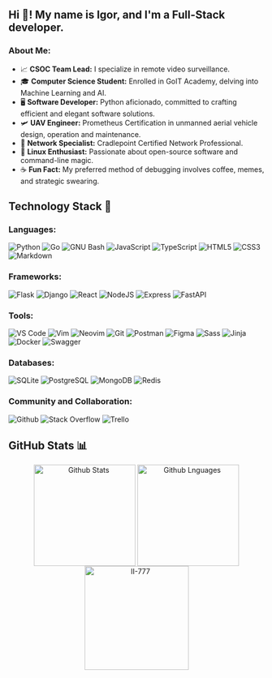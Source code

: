 ## Hi 👋! My name is Igor, and I'm a Full-Stack developer.
### About Me:

- 📈 **CSOC Team Lead:** I specialize in remote video surveillance.
- 🎓 **Computer Science Student:** Enrolled in GoIT Academy, delving into Machine Learning and AI.
- 🖥️ **Software Developer:** Python aficionado, committed to crafting efficient and elegant software solutions.
- 🛩️ **UAV Engineer:** Prometheus Certification in unmanned aerial vehicle design, operation and maintenance.
- 📡 **Network Specialist:** Cradlepoint Certified Network Professional.
- 🐧 **Linux Enthusiast:** Passionate about open-source software and command-line magic.
- ☕ **Fun Fact:** My preferred method of debugging involves coffee, memes, and strategic swearing.

## Technology Stack 💼
### Languages:
<div align="left">
  <img src="https://img.shields.io/badge/python-%231572B6.svg?style=for-the-badge&logo=python&logoColor=white" alt="Python"/>
  <img src="https://img.shields.io/badge/go-%2300ADD8.svg?style=for-the-badge&logo=go&logoColor=white" alt="Go"/>
  <img src="https://img.shields.io/badge/-bash-%2320232a.svg?style=for-the-badge&logo=gnu-bash&logoColor=white" alt="GNU Bash"/>
  <img src="https://img.shields.io/badge/javascript-%23323330.svg?style=for-the-badge&logo=javascript&logoColor=%23F7DF1E" alt="JavaScript"/>
  <img src="https://img.shields.io/badge/TypeScript-007ACC?style=for-the-badge&logo=typescript&logoColor=white" alt="TypeScript"/>
  <img src="https://img.shields.io/badge/html5-%23E34F26.svg?style=for-the-badge&logo=html5&logoColor=white" alt="HTML5"/>
  <img src="https://img.shields.io/badge/css3-%231572B6.svg?style=for-the-badge&logo=css3&logoColor=white" alt="CSS3"/>
  <img src="https://img.shields.io/badge/Markdown-%23000000.svg?style=for-the-badge&logo=markdown&logoColor=white" alt="Markdown"/>
</div>

### Frameworks:
<div align="left">
  <img src="https://img.shields.io/badge/Flask-%23000.svg?style=for-the-badge&logo=flask&logoColor=white" alt="Flask"/>
  <img src="https://img.shields.io/badge/Django-%23092E20.svg?style=for-the-badge&logo=django&logoColor=white" alt="Django"/>
  <img src="https://img.shields.io/badge/react-%2320232a.svg?style=for-the-badge&logo=react&logoColor=%2361DAFB" alt="React"/>
  <img src="https://img.shields.io/badge/node.js-6DA55F?style=for-the-badge&logo=node.js&logoColor=white" alt="NodeJS"/>
  <img src="https://img.shields.io/badge/Express-%23404d59.svg?style=for-the-badge&logo=express&logoColor=white" alt="Express"/>
  <img src="https://img.shields.io/badge/FastAPI-%23FF6E14.svg?style=for-the-badge&logo=fastapi&logoColor=white" alt="FastAPI"/>
</div>

### Tools:
<div align="left">
  <img src="https://img.shields.io/badge/-VS%20Code-007ACC?style=for-the-badge&logo=visual-studio-code" alt="VS Code"/>
  <img src="https://img.shields.io/badge/-Vim-1A8C73?style=for-the-badge&logo=vim" alt="Vim"/>
  <img src="https://img.shields.io/badge/Neovim-%2357A143.svg?style=for-the-badge&logo=neovim&logoColor=white" alt="Neovim"/>
  <img src="https://img.shields.io/badge/GIT-E44C30?style=for-the-badge&logo=git&logoColor=white" alt="Git"/>
  <img src="https://img.shields.io/badge/Postman-%23FF6C37.svg?style=for-the-badge&logo=postman&logoColor=white" alt="Postman"/>
  <img src="https://img.shields.io/badge/Figma-%23F24E1E.svg?style=for-the-badge&logo=figma&logoColor=white" alt="Figma"/>
  <img src="https://img.shields.io/badge/Sass-%23CC6699.svg?style=for-the-badge&logo=sass&logoColor=white" alt="Sass"/>
  <img src="https://img.shields.io/badge/Jinja-%23000000.svg?style=for-the-badge&logo=data:image/png;base64,iVBORw0KGgoAAAANSUhEUgAAACAAAAAgCAQAAADZc7J/AAAAWElEQVR42mP8z8AARbCCnzhAzFjwwFOJYZhG1FzwAC6KYQmECAI0dQAAkrEBtEEGxAAAAAElFTkSuQmCC&logoColor=white" alt="Jinja"/>
  <img src="https://img.shields.io/badge/Docker-%232496ED.svg?style=for-the-badge&logo=docker&logoColor=white" alt="Docker"/>
  <img src="https://img.shields.io/badge/Swagger-%232496ED.svg?style=for-the-badge&logo=swagger&logoColor=white" alt="Swagger"/>
</div>

### Databases:
<div align="left">
  <img src="https://img.shields.io/badge/SQLite-%23003B57.svg?style=for-the-badge&logo=sqlite&logoColor=white" alt="SQLite"/>
  <img src="https://img.shields.io/badge/PostgreSQL-%23336791.svg?style=for-the-badge&logo=postgresql&logoColor=white" alt="PostgreSQL"/>
  <img src="https://img.shields.io/badge/MongoDB-%234ea94b.svg?style=for-the-badge&logo=mongodb&logoColor=white" alt="MongoDB"/>
  <img src="https://img.shields.io/badge/redis-%23DD0031.svg?&style=for-the-badge&logo=redis&logoColor=white" alt="Redis"/>
</div>

### Community and Collaboration:
<div align="left">
  <img src="https://img.shields.io/badge/GitHub-181717?style=for-the-badge&logo=github&logoColor=white" alt="Github"/>
  <img src="https://img.shields.io/badge/-Stackoverflow-FE7A16?style=for-the-badge&logo=stack-overflow&logoColor=white" alt="Stack Overflow"/>
  <img src="https://img.shields.io/badge/Trello-0052CC?style=for-the-badge&logo=trello&logoColor=white" alt="Trello"/>
</div>

## GitHub Stats 📊
<div align="center">
    <img align="center" height="200em" alt="Github Stats" src="https://github-readme-stats.vercel.app/api?username=II-777&count_private=true&rank_icon=github&show=reviews&theme=github_dark&hide_border=true&custom_title=My%20Github%20Stats" />
    <img align="center" height="200em" alt="Github Lnguages" src="https://github-readme-stats.vercel.app/api/top-langs/?username=II-777&theme=github_dark&langs_count=8&hide_border=true&layout=compact" />
</div>

<div align="center">
    <img align="center" height="205em" alt="II-777" src="https://github.com/II-777/II-777/blob/main/img/II-777.gif" />
</div>
